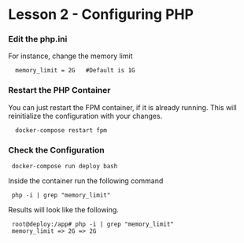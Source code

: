# Lesson 2 - Configuring PHP

### Edit the php.ini

For instance, change the memory limit

      memory_limit = 2G   #Default is 1G
      
      
### Restart the PHP Container
You can just restart the FPM container, if it is already running. This will reinitialize the configuration with your changes.

      docker-compose restart fpm



### Check the Configuration

     docker-compose run deploy bash
     
Inside the container run the following command

     php -i | grep "memory_limit"

Results will look like the following.

     root@deploy:/app# php -i | grep "memory_limit"
     memory_limit => 2G => 2G

     